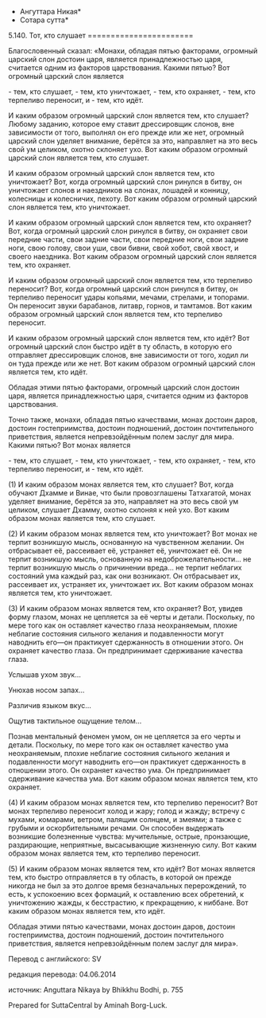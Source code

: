 * Ангуттара Никая*
* Сотара сутта*

5\.140\. Тот, кто слушает
\=\=\=\=\=\=\=\=\=\=\=\=\=\=\=\=\=\=\=\=\=\=\=

Благословенный сказал: «Монахи, обладая пятью факторами, огромный царский слон достоин царя, является принадлежностью царя, считается одним из факторов царствования\. Какими пятью? Вот огромный царский слон является

\- тем, кто слушает,
\- тем, кто уничтожает,
\- тем, кто охраняет,
\- тем, кто терпеливо переносит, и
\- тем, кто идёт\.

И каким образом огромный царский слон является тем, кто слушает? Любому заданию, которое ему ставит дрессировщик слонов, вне зависимости от того, выполнял он его прежде или же нет, огромный царский слон уделяет внимание, берётся за это, направляет на это весь свой ум целиком, охотно склоняет ухо\. Вот каким образом огромный царский слон является тем, кто слушает\.

И каким образом огромный царский слон является тем, кто уничтожает? Вот, когда огромный царский слон ринулся в битву, он уничтожает слонов и наездников на слонах, лошадей и конницу, колесницы и колесничих, пехоту\. Вот каким образом огромный царский слон является тем, кто уничтожает\.

И каким образом огромный царский слон является тем, кто охраняет? Вот, когда огромный царский слон ринулся в битву, он охраняет свои передние части, свои задние части, свои передние ноги, свои задние ноги, свою голову, свои уши, свои бивни, свой хобот, свой хвост, и своего наездника\. Вот каким образом огромный царский слон является тем, кто охраняет\.

И каким образом огромный царский слон является тем, кто терпеливо переносит? Вот, когда огромный царский слон ринулся в битву, он терпеливо переносит удары копьями, мечами, стрелами, и топорами\. Он переносит звуки барабанов, литавр, горнов, и тамтамов\. Вот каким образом огромный царский слон является тем, кто терпеливо переносит\.

И каким образом огромный царский слон является тем, кто идёт? Вот огромный царский слон быстро идёт в ту область, в которую его отправляет дрессировщик слонов, вне зависимости от того, ходил ли он туда прежде или же нет\. Вот каким образом огромный царский слон является тем, кто идёт\.

Обладая этими пятью факторами, огромный царский слон достоин царя, является принадлежностью царя, считается одним из факторов царствования\.

Точно также, монахи, обладая пятью качествами, монах достоин даров, достоин гостеприимства, достоин подношений, достоин почтительного приветствия, является непревзойдённым полем заслуг для мира\. Какими пятью? Вот монах является

\- тем, кто слушает,
\- тем, кто уничтожает,
\- тем, кто охраняет,
\- тем, кто терпеливо переносит, и
\- тем, кто идёт\.

\(1\) И каким образом монах является тем, кто слушает? Вот, когда обучают Дхамме и Винае, что были провозглашены Татхагатой, монах уделяет внимание, берётся за это, направляет на это весь свой ум целиком, слушает Дхамму, охотно склоняя к ней ухо\. Вот каким образом монах является тем, кто слушает\.

\(2\) И каким образом монах является тем, кто уничтожает? Вот монах не терпит возникшую мысль, основанную на чувственном желании\. Он отбрасывает её, рассеивает её, устраняет её, уничтожает её\. Он не терпит возникшую мысль, основанную на недоброжелательности… не терпит возникшую мысль о причинении вреда… не терпит неблагих состояний ума каждый раз, как они возникают\. Он отбрасывает их, рассеивает их, устраняет их, уничтожает их\. Вот каким образом монах является тем, кто уничтожает\.

\(3\) И каким образом монах является тем, кто охраняет? Вот, увидев форму глазом, монах не цепляется за её черты и детали\. Поскольку, по мере того как он оставляет качество глаза неохраняемым, плохие неблагие состояния сильного желания и подавленности могут наводнить его—он практикует сдержанность в отношении этого\. Он охраняет качество глаза\. Он предпринимает сдерживание качества глаза\.

Услышав ухом звук…

Унюхав носом запах…

Различив языком вкус…

Ощутив тактильное ощущение телом…

Познав ментальный феномен умом, он не цепляется за его черты и детали\. Поскольку, по мере того как он оставляет качество ума неохраняемым, плохие неблагие состояния сильного желания и подавленности могут наводнить его—он практикует сдержанность в отношении этого\. Он охраняет качество ума\. Он предпринимает сдерживание качества ума\. Вот каким образом монах является тем, кто охраняет\.

\(4\) И каким образом монах является тем, кто терпеливо переносит? Вот монах терпеливо переносит холод и жару; голод и жажду; встречу с мухами, комарами, ветром, палящим солнцем, и змеями; а также с грубыми и оскорбительными речами\. Он способен выдержать возникшие болезненные чувства: мучительные, острые, пронзающие, раздирающие, неприятные, высасывающие жизненную силу\. Вот каким образом монах является тем, кто терпеливо переносит\.

\(5\) И каким образом монах является тем, кто идёт? Вот монах является тем, кто быстро отправляется в ту область, в которой он прежде никогда не был за это долгое время безначальных перерождений, то есть, к успокоению всех формаций, к оставлению всех обретений, к уничтожению жажды, к бесстрастию, к прекращению, к ниббане\. Вот каким образом монах является тем, кто идёт\.

Обладая этими пятью качествами, монах достоин даров, достоин гостеприимства, достоин подношений, достоин почтительного приветствия, является непревзойдённым полем заслуг для мира»\.

Перевод с английского: SV

редакция перевода: 04\.06\.2014

источник: Anguttara Nikaya by Bhikkhu Bodhi, p\. 755

Prepared for SuttaCentral by Aminah Borg\-Luck\.